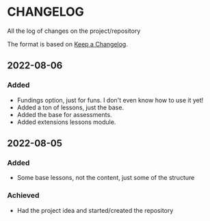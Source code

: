 # CHANGELOG #

All the log of changes on the project/repository

The format is based on [Keep a Changelog](https://keepachangelog.com/en/1.0.0/).

## 2022-08-06

### Added

- Fundings option, just for funs. I don't even know how to use it yet!
- Added a ton of lessons, just the base.
- Added the base for assessments.
- Added extensions lessons module.

## 2022-08-05

### Added

- Some base lessons, not the content, just some of the structure

### Achieved

- Had the project idea and started/created the repository